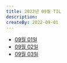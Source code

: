 ```yaml
---
title: 2022년 09월 TIL
description: 
createBy: 2022-09-01
---
```


- [09월 01일](./20220901.md)
- [09월 02일](./20220902.md)
- [09월 03일](./20220903.md)

